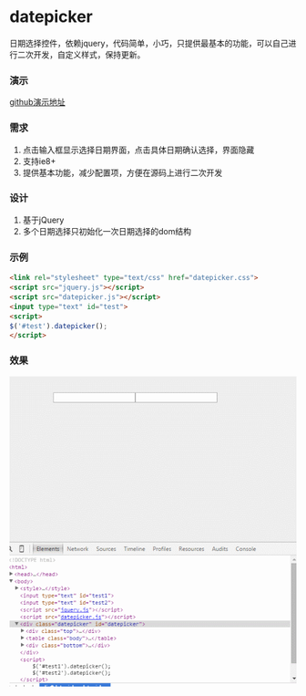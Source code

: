 # datepicker
日期选择控件，依赖jquery，代码简单，小巧，只提供最基本的功能，可以自己进行二次开发，自定义样式，保持更新。
### 演示
[github演示地址](http://qinshenxue.github.io/datepicker/)

### 需求
1. 点击输入框显示选择日期界面，点击具体日期确认选择，界面隐藏
2. 支持ie8+
3. 提供基本功能，减少配置项，方便在源码上进行二次开发

### 设计
1. 基于jQuery
2. 多个日期选择只初始化一次日期选择的dom结构

### 示例
```html
<link rel="stylesheet" type="text/css" href="datepicker.css">
<script src="jquery.js"></script>
<script src="datepicker.js"></script>
<input type="text" id="test">
<script>
$('#test').datepicker();
</script>
```
### 效果
![](readme/api-datepicker-1.gif)
